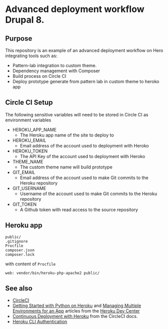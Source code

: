 # Advanced deployment workflow Drupal 8.

## Purpose
This repository is an example of an advanced deployment workflow on Hero integrating tools such as:
* Pattern-lab integration to custom theme.
* Dependency management with Composer
* Build process on Circle CI
* Deploy prototype generate from pattern lab in custom theme to heroko app

## Circle CI Setup
The following sensitive variables will need to be
stored in Circle CI as environment variables
* HEROKU_APP_NAME
    * The Heroku app name of the site to deploy to
* HEROKU_EMAIL
    * Email address of the account used to deployment with Heroko
* HEROKU_TOKEN
    * The API Key of the account used to deployment with Heroko
* THEME_NAME
    * The custom theme name will build prototype
* GIT_EMAIL
    * Email address of the account used to make Git commits to the Heroku repository
* GIT_USERNAME
    * Username of the account used to make Git commits to the Heroku repository
* GIT_TOKEN
    * A Github token with read access to the source repository

## Heroku app
```
public/
.gitignore
Procfile
composer.json
composer.lock
```
with content of `Procfile`
```
web: vendor/bin/heroku-php-apache2 public/
```

## See also
* [CircleCI](https://circleci.com/)
* [Getting Started with Python on Heroku](https://devcenter.heroku.com/articles/getting-started-with-python) and [Managing Multiple Environments for an App](https://devcenter.heroku.com/articles/multiple-environments) articles from the [Heroku Dev Center](https://devcenter.heroku.com/)
* [Continuous Deployment with Heroku](https://circleci.com/docs/continuous-deployment-with-heroku) from the CircleCI docs.
* [Heroku CLI Authentication](https://devcenter.heroku.com/articles/authentication)
